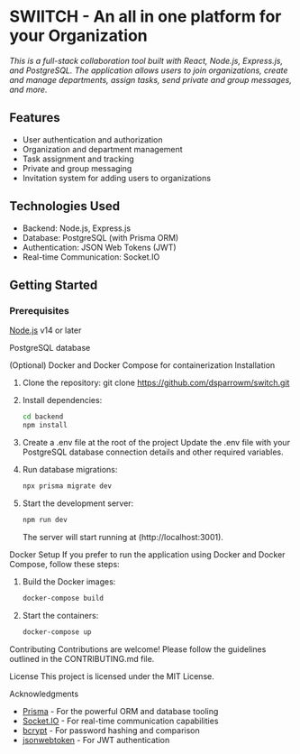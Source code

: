 # SWIITCH - An all in one platform for your Organization

 _This is a full-stack collaboration tool built with React, Node.js, Express.js, and PostgreSQL. The application allows users to join organizations, create and manage departments, assign tasks, send private and group messages, and more._

## Features
- User authentication and authorization
- Organization and department management
- Task assignment and tracking
- Private and group messaging
- Invitation system for adding users to organizations

## Technologies Used
- Backend: Node.js, Express.js
- Database: PostgreSQL (with Prisma ORM)
- Authentication: JSON Web Tokens (JWT)
- Real-time Communication: Socket.IO


## Getting Started

### Prerequisites

[Node.js](https://nodejs.org/) v14 or later

PostgreSQL database

(Optional) Docker and Docker Compose for containerization
Installation

1. Clone the repository:
   git clone https://github.com/dsparrowm/switch.git

2. Install dependencies:
    ```sh
    cd backend
    npm install
    ```

3. Create a .env file at the root of the project
    Update the .env file with your PostgreSQL database connection details and other required variables.

4. Run database migrations:
    ```sh
    npx prisma migrate dev
    ```

5. Start the development server:
    ```sh
    npm run dev
    ```

    The server will start running at (http://localhost:3001).

Docker Setup
If you prefer to run the application using Docker and Docker Compose, follow these steps:

1. Build the Docker images:
    ```sh
    docker-compose build
    ```

2. Start the containers:
    ```sh
    docker-compose up
    ```

Contributing
Contributions are welcome! Please follow the guidelines outlined in the CONTRIBUTING.md file.

License
This project is licensed under the MIT License.

Acknowledgments
- [Prisma](www.prisma.io) - For the powerful ORM and database tooling
- [Socket.IO]() - For real-time communication capabilities
- [bcrypt]() - For password hashing and comparison
- [jsonwebtoken]() - For JWT authentication